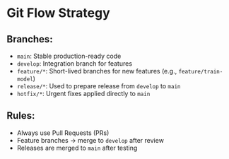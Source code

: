 # Git Flow Strategy

## Branches:
- `main`: Stable production-ready code
- `develop`: Integration branch for features
- `feature/*`: Short-lived branches for new features (e.g., `feature/train-model`)
- `release/*`: Used to prepare release from `develop` to `main`
- `hotfix/*`: Urgent fixes applied directly to `main`

## Rules:
- Always use Pull Requests (PRs)
- Feature branches → merge to `develop` after review
- Releases are merged to `main` after testing
